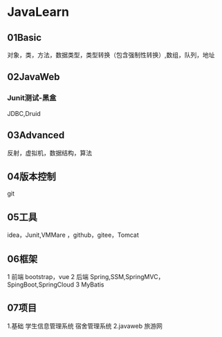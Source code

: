 # JavaLearn


##  01Basic
对象，类，方法，数据类型，类型转换（包含强制性转换）,数组，队列，地址
##  02JavaWeb
### Junit测试-黑盒
JDBC,Druid
##  03Advanced
反射，虚拟机，数据结构，算法
##  04版本控制
 git
## 05工具
  idea，Junit,VMMare
 ，github，gitee，Tomcat
## 06框架
 1 前端 bootstrap，vue
 2 后端 Spring,SSM,SpringMVC，SpingBoot,SpringCloud
 3 MyBatis
## 07项目
1.基础
 学生信息管理系统
 宿舍管理系统
 2.javaweb
 旅游网
  
